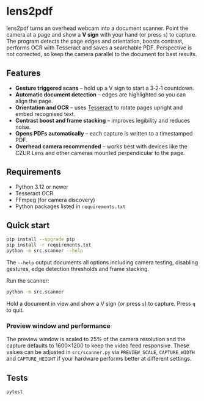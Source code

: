 # lens2pdf

lens2pdf turns an overhead webcam into a document scanner. Point the camera at a
page and show a **V sign** with your hand (or press `s`) to capture. The program
detects the page edges and orientation, boosts contrast, performs OCR with
Tesseract and saves a searchable PDF. Perspective is not corrected, so keep the
camera parallel to the document for best results.

## Features

- **Gesture triggered scans** – hold up a V sign to start a 3‑2‑1 countdown.
- **Automatic document detection** – edges are highlighted so you can align the
  page.
- **Orientation and OCR** – uses [Tesseract](https://github.com/tesseract-ocr/tesseract)
  to rotate pages upright and embed recognised text.
- **Contrast boost and frame stacking** – improves legibility and reduces noise.
- **Opens PDFs automatically** – each capture is written to a timestamped PDF.
- **Overhead camera recommended** – works best with devices like the CZUR Lens
  and other cameras mounted perpendicular to the page.

## Requirements

- Python 3.12 or newer
- Tesseract OCR
- FFmpeg (for camera discovery)
- Python packages listed in `requirements.txt`

## Quick start

```bash
pip install --upgrade pip
pip install -r requirements.txt
python -m src.scanner --help
```

The `--help` output documents all options including camera testing, disabling
gestures, edge detection thresholds and frame stacking.

Run the scanner:

```bash
python -m src.scanner
```

Hold a document in view and show a V sign (or press `s`) to capture. Press `q`
to quit.

### Preview window and performance

The preview window is scaled to 25% of the camera resolution and the capture
defaults to 1600×1200 to keep the video feed responsive. These values can be
adjusted in `src/scanner.py` via `PREVIEW_SCALE`, `CAPTURE_WIDTH` and
`CAPTURE_HEIGHT` if your hardware performs better at different settings.

## Tests

```bash
pytest
```

